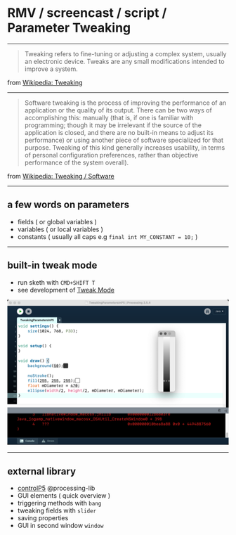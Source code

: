 # RMV / screencast / script / Parameter Tweaking

---

<!-- _class: lead -->

> Tweaking refers to fine-tuning or adjusting a complex system, usually an electronic device. Tweaks are any small modifications intended to improve a system.

from [Wikipedia: Tweaking](https://en.wikipedia.org/wiki/Tweaking)

---

<!-- _class: lead -->

> Software tweaking is the process of improving the performance of an application or the quality of its output. There can be two ways of accomplishing this: manually (that is, if one is familiar with programming; though it may be irrelevant if the source of the application is closed, and there are no built-in means to adjust its performance) or using another piece of software specialized for that purpose. Tweaking of this kind generally increases usability, in terms of personal configuration preferences, rather than objective performance of the system overall). 

from [Wikipedia: Tweaking / Software](https://en.wikipedia.org/wiki/Tweaking#Software)

---

## a few words on parameters 

- fields ( or global variables )
- variables ( or local variables )
- constants ( usually all caps e.g `final int MY_CONSTANT = 10;` )

---

## built-in tweak mode

- run sketh with `CMD+SHIFT T`
- see development of [Tweak Mode](http://galsasson.com/tweakmode/)

![bg 50%](./resources/TweakingParametersInP5.png)

---

## external library

- [controlP5](https://github.com/sojamo/controlp5) @processing-lib
- GUI elements ( quick overview )
- triggering methods with `bang`
- tweaking fields with `slider`
- saving properties
- GUI in second window `window`
